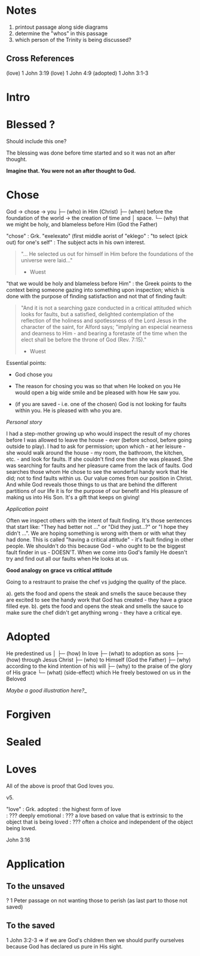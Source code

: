 # Notes 

1. printout passage along side diagrams
1. determine the "whos" in this passage
  1. which person of the Trinity is being discussed?

## Cross References 

(love) 1 John 3:19
(love) 1 John 4:9
(adopted) 1 John 3:1-3

# Intro

# Blessed ? 

Should include this one?

The blessing was done before time started and so it was not an after thought.

__Imagine that. You were not an after thought to God.__

# Chose 

God → chose → you
      ├─ (who)  in Him (Christ)
      ├─ (when) before the foundation of the world → the creation of time and
      │         space.
      └─ (why)  that we might be holy, and blameless before Him (God the
                Father)

"chose"
: Grk. "exelexato" (first middle aorist of "eklego" 
: "to select (pick out) for one's self"
: The subject acts in his own interest.

> "... He selected us out for himself in Him before the foundations of the
> universe were laid..."
> - Wuest

"that we would be holy and blameless before Him"
: the Greek points to the context being someone gazing into something upon
inspection; which is done with the purpose of finding satisfaction and not that
of finding fault: 

> "And it is not a searching gaze conducted in a critical attituded which looks
> for faults, but a satisfied, delighted contemplation of the reflection of the
> holiness and spotlessness of the Lord Jesus in the character of the saint,
> for Alford says; "implying an especial nearness and dearness to Him - and
> bearing a foretaste of the time when the elect shall be before the throne of
> God (Rev. 7:15)."
> - Wuest

Essential points:

  * God chose you

  * The reason for chosing you was so that when He looked on you He would open
    a big wide smile and be pleased with how He saw you.

  * (if you are saved - i.e. one of the chosen) God is not looking for faults
    within you. He is pleased with who you are.

_Personal story_

I had a step-mother growing up who would inspect the result of my chores before
I was allowed to leave the house - ever (before school, before going outside to
play). I had to ask for permission; upon which - at her leisure - she would
walk around the house - my room, the bathroom, the kitchen, etc. - and look for
faults. If she couldn't find one then she was pleased. She was searching for
faults and her pleasure came from the lack of faults. God searches those whom
He chose to see the wonderful handy work that He did; not to find faults within
us.  Our value comes from our position in Christ. And while God reveals those
things to us that are behind the different partitions of our life it is for the
purpose of our benefit and His pleasure of making us into His Son. It's a gift
that keeps on giving! 

_Application point_

Often we inspect others with the intent of fault finding. It's those sentences
that start like: "They had better not ..." or "Did they just...?" or "I hope
they didn't ...". We are hoping something is wrong with them or with what they
had done. This is called "having a critical attitude" - it's fault finding in
other people. We shouldn't do this because God - who ought to be the biggest
fault finder in us - DOESN'T. When we come into God's family He doesn't try
and find out all our faults when He looks at us.

__Good analogy on grace vs critical attitude__

Going to a restraunt to praise the chef vs judging the quality of the place.

  a). gets the food and opens the steak and smells the sauce because they are 
      excited to see the handy work that God has created - they have a grace
      filled eye.
  b). gets the food and opens the steak and smells the sauce to make sure 
      the chef didn't get anything wrong - they have a critical eye.

# Adopted

He predestined us 
  │
  ├─ (how) In love
  ├─ (what) to adoption as sons 
  ├─ (how) through Jesus Christ
  ├─ (who) to Himself (God the Father)
  ├─ (why) according to the kind intention of his will
  ├─ (why) to the praise of the glory of His grace
  └─ (what) (side-effect) which He freely bestowed on us in the Beloved

_Maybe a good illustration here?__

# Forgiven

# Sealed

# Loves

All of the above is proof that God loves you.

v5. 

"love"
: Grk. adopted
: the highest form of love  
: ??? deeply emotional
: ??? a love based on value that is extrinsic to the object that is being loved 
: ??? often a choice and independent of the object being loved.

John 3:16

# Application

## To the unsaved

? 1 Peter passage on not wanting those to perish (as last part to those not saved)

## To the saved

1 John 3:2-3 ⇒ if we are God's children then we should purify ourselves because God has 
declared us pure in His sight.

